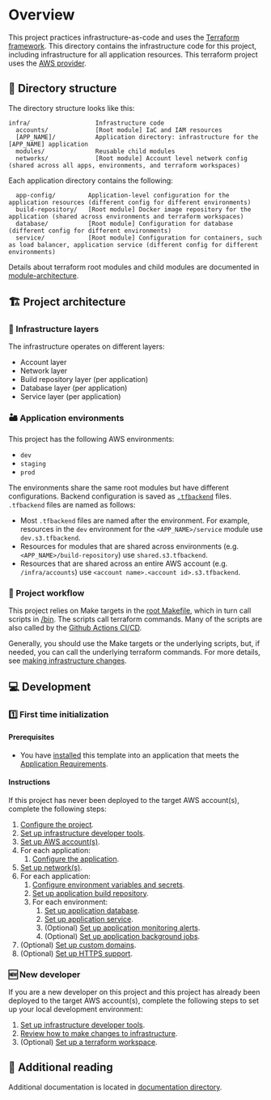 # Overview

This project practices infrastructure-as-code and uses the [Terraform framework](https://www.terraform.io). This directory contains the infrastructure code for this project, including infrastructure for all application resources. This terraform project uses the [AWS provider](https://registry.terraform.io/providers/hashicorp/aws/latest/docs).

## 📂 Directory structure

The directory structure looks like this:

```text
infra/                  Infrastructure code
  accounts/             [Root module] IaC and IAM resources
  [APP_NAME]/           Application directory: infrastructure for the [APP_NAME] application
  modules/              Reusable child modules
  networks/             [Root module] Account level network config (shared across all apps, environments, and terraform workspaces)
```

Each application directory contains the following:

```text
  app-config/         Application-level configuration for the application resources (different config for different environments)
  build-repository/   [Root module] Docker image repository for the application (shared across environments and terraform workspaces)
  database/           [Root module] Configuration for database (different config for different environments)
  service/            [Root module] Configuration for containers, such as load balancer, application service (different config for different environments)
```

Details about terraform root modules and child modules are documented in [module-architecture](/docs/infra/module-architecture.md).

## 🏗️ Project architecture

### 🧅 Infrastructure layers

The infrastructure operates on different layers:

- Account layer
- Network layer
- Build repository layer (per application)
- Database layer (per application)
- Service layer (per application)

### 🏜️ Application environments

This project has the following AWS environments:

- `dev`
- `staging`
- `prod`

The environments share the same root modules but have different configurations. Backend configuration is saved as [`.tfbackend`](https://developer.hashicorp.com/terraform/language/settings/backends/configuration#file) files. `.tfbackend` files are named as follows:

* Most `.tfbackend` files are named after the environment. For example, resources in the `dev` environment for the `<APP_NAME>/service` module use `dev.s3.tfbackend`.
* Resources for modules that are shared across environments (e.g. `<APP_NAME>/build-repository`) use `shared.s3.tfbackend`.
* Resources that are shared across an entire AWS account (e.g. `/infra/accounts`) use `<account name>.<account id>.s3.tfbackend`.

### 🔀 Project workflow

This project relies on Make targets in the [root Makefile](/Makefile), which in turn call scripts in [/bin](/bin). The scripts call terraform commands. Many of the scripts are also called by the [Github Actions CI/CD](/.github/workflows).

Generally, you should use the Make targets or the underlying scripts, but, if needed, you can call the underlying terraform commands. For more details, see [making infrastructure changes](/docs/infra/making-infra-changes.md).

## 💻 Development

### 1️⃣ First time initialization

#### Prerequisites

* You have [installed](/README.md#installation) this template into an application that meets the [Application Requirements](/README.md#application-requirements).

#### Instructions

If this project has never been deployed to the target AWS account(s), complete the following steps:

1. [Configure the project](/infra/project-config/main.tf).
2. [Set up infrastructure developer tools](/docs/infra/set-up-infrastructure-tools.md).
3. [Set up AWS account(s)](/docs/infra/set-up-aws-accounts.md).
4. For each application:
    1. [Configure the application](/docs/infra/set-up-app-config.md).
5. [Set up network(s)](/docs/infra/set-up-networks.md).
6. For each application:
    1. [Configure environment variables and secrets](/docs/infra/set-up-environment-variables-and-secrets.md).
    2. [Set up application build repository](/docs/infra/set-up-app-build-repository.md).
    3. For each environment:
        1. [Set up application database](/docs/infra/set-up-app-database.md).
        2. [Set up application service](/docs/infra/set-up-app-service.md).
        3. (Optional) [Set up application monitoring alerts](/docs/infra/set-up-app-monitoring-alerts.md).
        4. (Optional) [Set up application background jobs](/docs/infra/background-jobs.md).
7. (Optional) [Set up custom domains](/docs/infra/set-up-network-custom-domains.md).
8. (Optional) [Set up HTTPS support](/docs/infra/set-up-network-https.md).

### 🆕 New developer

If you are a new developer on this project and this project has already been deployed to the target AWS account(s), complete the following steps to set up your local development environment:

1. [Set up infrastructure developer tools](/docs/infra/set-up-infrastructure-tools.md).
2. [Review how to make changes to infrastructure](/docs/infra/making-infra-changes.md).
3. (Optional) [Set up a terraform workspace](/docs/infra/intro-to-terraform-workspaces.md).

## 📇 Additional reading

Additional documentation is located in [documentation directory](/docs/infra).

